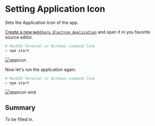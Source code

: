 # Setting Application Icon

Sets the Application Icon of the app.

[Create a new `WebSharp Electron Application`](https://github.com/xamarin/WebSharp/blob/master/docs/getting-started/getting-started-websharp-electron-application.md#generate-a-websharp-electron-application) and open it in you favorite source editor.

``` bash
# MacOSX Terminal or Windows command line
> npm start

```

![appicon](images/appicon.gif)



Now let's run the application again.

``` bash
# MacOSX Terminal or Windows command line
> npm start

```

![appicon-end](images/appicon-end.gif)

## Summary

To be filled in.